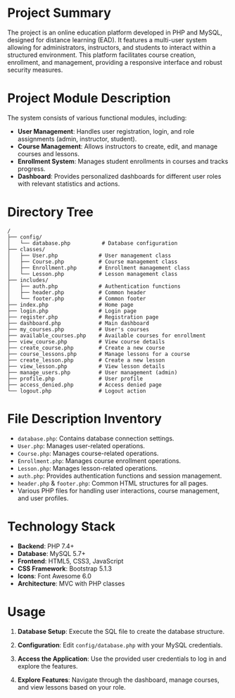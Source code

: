 # Project Summary
The project is an online education platform developed in PHP and MySQL, designed for distance learning (EAD). It features a multi-user system allowing for administrators, instructors, and students to interact within a structured environment. This platform facilitates course creation, enrollment, and management, providing a responsive interface and robust security measures.

# Project Module Description
The system consists of various functional modules, including:
- **User Management**: Handles user registration, login, and role assignments (admin, instructor, student).
- **Course Management**: Allows instructors to create, edit, and manage courses and lessons.
- **Enrollment System**: Manages student enrollments in courses and tracks progress.
- **Dashboard**: Provides personalized dashboards for different user roles with relevant statistics and actions.

# Directory Tree
```
/
├── config/
│   └── database.php          # Database configuration
├── classes/
│   ├── User.php             # User management class
│   ├── Course.php           # Course management class
│   ├── Enrollment.php       # Enrollment management class
│   └── Lesson.php           # Lesson management class
├── includes/
│   ├── auth.php             # Authentication functions
│   ├── header.php           # Common header
│   └── footer.php           # Common footer
├── index.php                # Home page
├── login.php                # Login page
├── register.php             # Registration page
├── dashboard.php            # Main dashboard
├── my_courses.php           # User's courses
├── available_courses.php    # Available courses for enrollment
├── view_course.php          # View course details
├── create_course.php        # Create a new course
├── course_lessons.php       # Manage lessons for a course
├── create_lesson.php        # Create a new lesson
├── view_lesson.php          # View lesson details
├── manage_users.php         # User management (admin)
├── profile.php              # User profile
├── access_denied.php        # Access denied page
└── logout.php               # Logout action
```

# File Description Inventory
- `database.php`: Contains database connection settings.
- `User.php`: Manages user-related operations.
- `Course.php`: Manages course-related operations.
- `Enrollment.php`: Manages course enrollment operations.
- `Lesson.php`: Manages lesson-related operations.
- `auth.php`: Provides authentication functions and session management.
- `header.php` & `footer.php`: Common HTML structures for all pages.
- Various PHP files for handling user interactions, course management, and user profiles.

# Technology Stack
- **Backend**: PHP 7.4+
- **Database**: MySQL 5.7+
- **Frontend**: HTML5, CSS3, JavaScript
- **CSS Framework**: Bootstrap 5.1.3
- **Icons**: Font Awesome 6.0
- **Architecture**: MVC with PHP classes

# Usage
1. **Database Setup**:
   Execute the SQL file to create the database structure.
   
2. **Configuration**:
   Edit `config/database.php` with your MySQL credentials.

3. **Access the Application**:
   Use the provided user credentials to log in and explore the features.

4. **Explore Features**:
   Navigate through the dashboard, manage courses, and view lessons based on your role.
